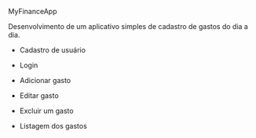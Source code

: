 MyFinanceApp

Desenvolvimento de um aplicativo simples de cadastro de gastos do dia a dia.

- Cadastro de usuário
- Login

- Adicionar gasto
- Editar gasto
- Excluir um gasto
- Listagem dos gastos
